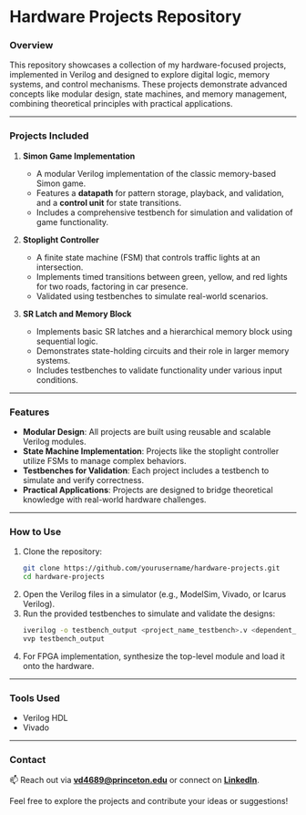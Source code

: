 
# **Hardware Projects Repository**

### **Overview**  
This repository showcases a collection of my hardware-focused projects, implemented in Verilog and designed to explore digital logic, memory systems, and control mechanisms. These projects demonstrate advanced concepts like modular design, state machines, and memory management, combining theoretical principles with practical applications.

---

### **Projects Included**

1. **Simon Game Implementation**  
   - A modular Verilog implementation of the classic memory-based Simon game.
   - Features a **datapath** for pattern storage, playback, and validation, and a **control unit** for state transitions.
   - Includes a comprehensive testbench for simulation and validation of game functionality.

2. **Stoplight Controller**  
   - A finite state machine (FSM) that controls traffic lights at an intersection.
   - Implements timed transitions between green, yellow, and red lights for two roads, factoring in car presence.
   - Validated using testbenches to simulate real-world scenarios.

3. **SR Latch and Memory Block**  
   - Implements basic SR latches and a hierarchical memory block using sequential logic.
   - Demonstrates state-holding circuits and their role in larger memory systems.
   - Includes testbenches to validate functionality under various input conditions.

---

### **Features**
- **Modular Design**: All projects are built using reusable and scalable Verilog modules.
- **State Machine Implementation**: Projects like the stoplight controller utilize FSMs to manage complex behaviors.
- **Testbenches for Validation**: Each project includes a testbench to simulate and verify correctness.
- **Practical Applications**: Projects are designed to bridge theoretical knowledge with real-world hardware challenges.

---

### **How to Use**
1. Clone the repository:
   ```bash
   git clone https://github.com/yourusername/hardware-projects.git
   cd hardware-projects
   ```
2. Open the Verilog files in a simulator (e.g., ModelSim, Vivado, or Icarus Verilog).
3. Run the provided testbenches to simulate and validate the designs:
   ```bash
   iverilog -o testbench_output <project_name_testbench>.v <dependent_modules>.v
   vvp testbench_output
   ```
4. For FPGA implementation, synthesize the top-level module and load it onto the hardware.

---

### **Tools Used**
- Verilog HDL
- Vivado

---

### **Contact**
📫 Reach out via **[vd4689@princeton.edu](mailto:vd4689@princeton.edu)** or connect on **[LinkedIn](https://www.linkedin.com/in/venusdinari/)**.  

Feel free to explore the projects and contribute your ideas or suggestions!
